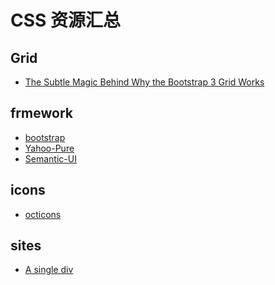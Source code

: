 CSS 资源汇总
========
	
## Grid

- [The Subtle Magic Behind Why the Bootstrap 3 Grid Works](http://www.helloerik.com/the-subtle-magic-behind-why-the-bootstrap-3-grid-works)  

## frmework

- [bootstrap](http://getbootstrap.com/)
- [Yahoo-Pure](http://purecss.io/)
- [Semantic-UI](http://semantic-ui.com/)

## icons

- [octicons](https://octicons.github.com/)

## sites

- [A single div](http://a.singlediv.com/)
